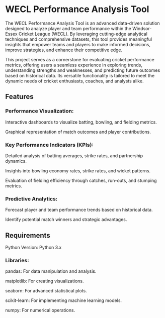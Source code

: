 # WECL Performance Analysis Tool
The WECL Performance Analysis Tool is an advanced data-driven solution designed to analyze player and team performance within the Windsor-Essex Cricket League (WECL). By leveraging cutting-edge analytical techniques and comprehensive datasets, this tool provides meaningful insights that empower teams and players to make informed decisions, improve strategies, and enhance their competitive edge.

This project serves as a cornerstone for evaluating cricket performance metrics, offering users a seamless experience in exploring trends, understanding strengths and weaknesses, and predicting future outcomes based on historical data. Its versatile functionality is tailored to meet the dynamic needs of cricket enthusiasts, coaches, and analysts alike.

## Features

### Performance Visualization:

Interactive dashboards to visualize batting, bowling, and fielding metrics.

Graphical representation of match outcomes and player contributions.

### Key Performance Indicators (KPIs):

Detailed analysis of batting averages, strike rates, and partnership dynamics.

Insights into bowling economy rates, strike rates, and wicket patterns.

Evaluation of fielding efficiency through catches, run-outs, and stumping metrics.

### Predictive Analytics:

Forecast player and team performance trends based on historical data.

Identify potential match winners and strategic advantages.


## Requirements

Python Version: Python 3.x

### Libraries:

pandas: For data manipulation and analysis.

matplotlib: For creating visualizations.

seaborn: For advanced statistical plots.

scikit-learn: For implementing machine learning models.

numpy: For numerical operations.
